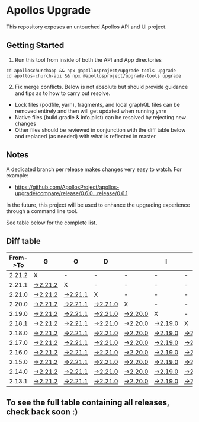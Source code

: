 # Apollos Upgrade

This repository exposes an untouched Apollos API and UI project.

## Getting Started

1. Run this tool from inside of both the API and App directories

```
cd apolloschurchapp && npx @apollosproject/upgrade-tools upgrade
cd apollos-church-api && npx @apollosproject/upgrade-tools upgrade
```

2. Fix merge conflicts. Below is not absolute but should provide guidance and tips as to how to carry out resolve.
* Lock files (podfile, yarn), fragments, and local graphQL files can be removed entirely and then will get updated when running `yarn`
* Native files (build.gradle & info.plist) can be resolved by rejecting new changes
* Other files should be reviewed in conjunction with the diff table below and replaced (as needed) with what is reflected in master

## Notes

A dedicated branch per release makes changes very easy
to watch. For example:

* https://github.com/ApollosProject/apollos-upgrade/compare/release/0.6.0...release/0.6.1

In the future, this project will be used to enhance the upgrading experience through a command line tool.

See table below for the complete list.

## Diff table

| From->To | G                                                                                                    | O                                                                                                    | D                                                                                                    |                                                                                                      | I                                                                                                    | S                                                                                                    |                                                                                                      | G                                                                                                    | O                                                                                                    | O                                                                                                    | D                                                                                                    | !   |
| -------- | ---------------------------------------------------------------------------------------------------- | ---------------------------------------------------------------------------------------------------- | ---------------------------------------------------------------------------------------------------- | ---------------------------------------------------------------------------------------------------- | ---------------------------------------------------------------------------------------------------- | ---------------------------------------------------------------------------------------------------- | ---------------------------------------------------------------------------------------------------- | ---------------------------------------------------------------------------------------------------- | ---------------------------------------------------------------------------------------------------- | ---------------------------------------------------------------------------------------------------- | ---------------------------------------------------------------------------------------------------- | --- |
| 2.21.2   | X                                                                                                    | -                                                                                                    | -                                                                                                    | -                                                                                                    | -                                                                                                    | -                                                                                                    | -                                                                                                    | -                                                                                                    | -                                                                                                    | -                                                                                                    | -                                                                                                    | -   |
| 2.21.1   | [->2.21.2](https://github.com/ApollosProject/apollos-upgrade/compare/release/2.21.1..release/2.21.2) | X                                                                                                    | -                                                                                                    | -                                                                                                    | -                                                                                                    | -                                                                                                    | -                                                                                                    | -                                                                                                    | -                                                                                                    | -                                                                                                    | -                                                                                                    | -   |
| 2.21.0   | [->2.21.2](https://github.com/ApollosProject/apollos-upgrade/compare/release/2.21.0..release/2.21.2) | [->2.21.1](https://github.com/ApollosProject/apollos-upgrade/compare/release/2.21.0..release/2.21.1) | X                                                                                                    | -                                                                                                    | -                                                                                                    | -                                                                                                    | -                                                                                                    | -                                                                                                    | -                                                                                                    | -                                                                                                    | -                                                                                                    | -   |
| 2.20.0   | [->2.21.2](https://github.com/ApollosProject/apollos-upgrade/compare/release/2.20.0..release/2.21.2) | [->2.21.1](https://github.com/ApollosProject/apollos-upgrade/compare/release/2.20.0..release/2.21.1) | [->2.21.0](https://github.com/ApollosProject/apollos-upgrade/compare/release/2.20.0..release/2.21.0) | X                                                                                                    | -                                                                                                    | -                                                                                                    | -                                                                                                    | -                                                                                                    | -                                                                                                    | -                                                                                                    | -                                                                                                    | -   |
| 2.19.0   | [->2.21.2](https://github.com/ApollosProject/apollos-upgrade/compare/release/2.19.0..release/2.21.2) | [->2.21.1](https://github.com/ApollosProject/apollos-upgrade/compare/release/2.19.0..release/2.21.1) | [->2.21.0](https://github.com/ApollosProject/apollos-upgrade/compare/release/2.19.0..release/2.21.0) | [->2.20.0](https://github.com/ApollosProject/apollos-upgrade/compare/release/2.19.0..release/2.20.0) | X                                                                                                    | -                                                                                                    | -                                                                                                    | -                                                                                                    | -                                                                                                    | -                                                                                                    | -                                                                                                    | -   |
| 2.18.1   | [->2.21.2](https://github.com/ApollosProject/apollos-upgrade/compare/release/2.18.1..release/2.21.2) | [->2.21.1](https://github.com/ApollosProject/apollos-upgrade/compare/release/2.18.1..release/2.21.1) | [->2.21.0](https://github.com/ApollosProject/apollos-upgrade/compare/release/2.18.1..release/2.21.0) | [->2.20.0](https://github.com/ApollosProject/apollos-upgrade/compare/release/2.18.1..release/2.20.0) | [->2.19.0](https://github.com/ApollosProject/apollos-upgrade/compare/release/2.18.1..release/2.19.0) | X                                                                                                    | -                                                                                                    | -                                                                                                    | -                                                                                                    | -                                                                                                    | -                                                                                                    | -   |
| 2.18.0   | [->2.21.2](https://github.com/ApollosProject/apollos-upgrade/compare/release/2.18.0..release/2.21.2) | [->2.21.1](https://github.com/ApollosProject/apollos-upgrade/compare/release/2.18.0..release/2.21.1) | [->2.21.0](https://github.com/ApollosProject/apollos-upgrade/compare/release/2.18.0..release/2.21.0) | [->2.20.0](https://github.com/ApollosProject/apollos-upgrade/compare/release/2.18.0..release/2.20.0) | [->2.19.0](https://github.com/ApollosProject/apollos-upgrade/compare/release/2.18.0..release/2.19.0) | [->2.18.1](https://github.com/ApollosProject/apollos-upgrade/compare/release/2.18.0..release/2.18.1) | X                                                                                                    | -                                                                                                    | -                                                                                                    | -                                                                                                    | -                                                                                                    | -   |
| 2.17.0   | [->2.21.2](https://github.com/ApollosProject/apollos-upgrade/compare/release/2.17.0..release/2.21.2) | [->2.21.1](https://github.com/ApollosProject/apollos-upgrade/compare/release/2.17.0..release/2.21.1) | [->2.21.0](https://github.com/ApollosProject/apollos-upgrade/compare/release/2.17.0..release/2.21.0) | [->2.20.0](https://github.com/ApollosProject/apollos-upgrade/compare/release/2.17.0..release/2.20.0) | [->2.19.0](https://github.com/ApollosProject/apollos-upgrade/compare/release/2.17.0..release/2.19.0) | [->2.18.1](https://github.com/ApollosProject/apollos-upgrade/compare/release/2.17.0..release/2.18.1) | [->2.18.0](https://github.com/ApollosProject/apollos-upgrade/compare/release/2.17.0..release/2.18.0) | X                                                                                                    | -                                                                                                    | -                                                                                                    | -                                                                                                    | -   |
| 2.16.0   | [->2.21.2](https://github.com/ApollosProject/apollos-upgrade/compare/release/2.16.0..release/2.21.2) | [->2.21.1](https://github.com/ApollosProject/apollos-upgrade/compare/release/2.16.0..release/2.21.1) | [->2.21.0](https://github.com/ApollosProject/apollos-upgrade/compare/release/2.16.0..release/2.21.0) | [->2.20.0](https://github.com/ApollosProject/apollos-upgrade/compare/release/2.16.0..release/2.20.0) | [->2.19.0](https://github.com/ApollosProject/apollos-upgrade/compare/release/2.16.0..release/2.19.0) | [->2.18.1](https://github.com/ApollosProject/apollos-upgrade/compare/release/2.16.0..release/2.18.1) | [->2.18.0](https://github.com/ApollosProject/apollos-upgrade/compare/release/2.16.0..release/2.18.0) | [->2.17.0](https://github.com/ApollosProject/apollos-upgrade/compare/release/2.16.0..release/2.17.0) | X                                                                                                    | -                                                                                                    | -                                                                                                    | -   |
| 2.15.0   | [->2.21.2](https://github.com/ApollosProject/apollos-upgrade/compare/release/2.15.0..release/2.21.2) | [->2.21.1](https://github.com/ApollosProject/apollos-upgrade/compare/release/2.15.0..release/2.21.1) | [->2.21.0](https://github.com/ApollosProject/apollos-upgrade/compare/release/2.15.0..release/2.21.0) | [->2.20.0](https://github.com/ApollosProject/apollos-upgrade/compare/release/2.15.0..release/2.20.0) | [->2.19.0](https://github.com/ApollosProject/apollos-upgrade/compare/release/2.15.0..release/2.19.0) | [->2.18.1](https://github.com/ApollosProject/apollos-upgrade/compare/release/2.15.0..release/2.18.1) | [->2.18.0](https://github.com/ApollosProject/apollos-upgrade/compare/release/2.15.0..release/2.18.0) | [->2.17.0](https://github.com/ApollosProject/apollos-upgrade/compare/release/2.15.0..release/2.17.0) | [->2.16.0](https://github.com/ApollosProject/apollos-upgrade/compare/release/2.15.0..release/2.16.0) | X                                                                                                    | -                                                                                                    | -   |
| 2.14.0   | [->2.21.2](https://github.com/ApollosProject/apollos-upgrade/compare/release/2.14.0..release/2.21.2) | [->2.21.1](https://github.com/ApollosProject/apollos-upgrade/compare/release/2.14.0..release/2.21.1) | [->2.21.0](https://github.com/ApollosProject/apollos-upgrade/compare/release/2.14.0..release/2.21.0) | [->2.20.0](https://github.com/ApollosProject/apollos-upgrade/compare/release/2.14.0..release/2.20.0) | [->2.19.0](https://github.com/ApollosProject/apollos-upgrade/compare/release/2.14.0..release/2.19.0) | [->2.18.1](https://github.com/ApollosProject/apollos-upgrade/compare/release/2.14.0..release/2.18.1) | [->2.18.0](https://github.com/ApollosProject/apollos-upgrade/compare/release/2.14.0..release/2.18.0) | [->2.17.0](https://github.com/ApollosProject/apollos-upgrade/compare/release/2.14.0..release/2.17.0) | [->2.16.0](https://github.com/ApollosProject/apollos-upgrade/compare/release/2.14.0..release/2.16.0) | [->2.15.0](https://github.com/ApollosProject/apollos-upgrade/compare/release/2.14.0..release/2.15.0) | X                                                                                                    | -   |
| 2.13.1   | [->2.21.2](https://github.com/ApollosProject/apollos-upgrade/compare/release/2.13.1..release/2.21.2) | [->2.21.1](https://github.com/ApollosProject/apollos-upgrade/compare/release/2.13.1..release/2.21.1) | [->2.21.0](https://github.com/ApollosProject/apollos-upgrade/compare/release/2.13.1..release/2.21.0) | [->2.20.0](https://github.com/ApollosProject/apollos-upgrade/compare/release/2.13.1..release/2.20.0) | [->2.19.0](https://github.com/ApollosProject/apollos-upgrade/compare/release/2.13.1..release/2.19.0) | [->2.18.1](https://github.com/ApollosProject/apollos-upgrade/compare/release/2.13.1..release/2.18.1) | [->2.18.0](https://github.com/ApollosProject/apollos-upgrade/compare/release/2.13.1..release/2.18.0) | [->2.17.0](https://github.com/ApollosProject/apollos-upgrade/compare/release/2.13.1..release/2.17.0) | [->2.16.0](https://github.com/ApollosProject/apollos-upgrade/compare/release/2.13.1..release/2.16.0) | [->2.15.0](https://github.com/ApollosProject/apollos-upgrade/compare/release/2.13.1..release/2.15.0) | [->2.14.0](https://github.com/ApollosProject/apollos-upgrade/compare/release/2.13.1..release/2.14.0) | X   |

## To see the full table containing all releases, check back soon :)
